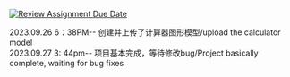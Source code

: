 [![Review Assignment Due Date](https://classroom.github.com/assets/deadline-readme-button-24ddc0f5d75046c5622901739e7c5dd533143b0c8e959d652212380cedb1ea36.svg)](https://classroom.github.com/a/ZUly0QPO)

2023.09.26 6：38PM-- 创建并上传了计算器图形模型/upload the calculator model\
2023.09.27 3: 44pm-- 项目基本完成，等待修改bug/Project basically complete, waiting for bug fixes
